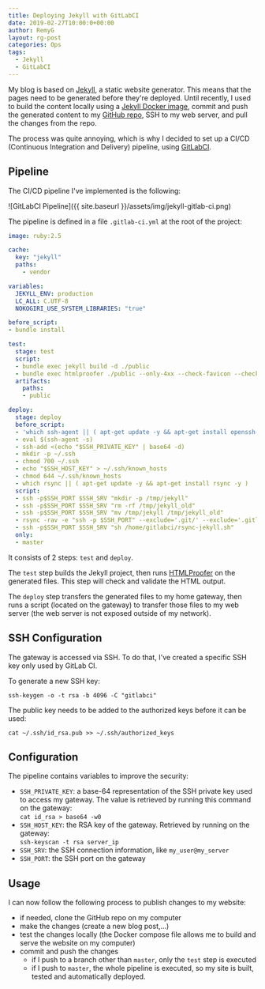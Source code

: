```yaml
---
title: Deploying Jekyll with GitLabCI
date: 2019-02-27T10:00:0+00:00
author: RemyG
layout: rg-post
categories: Ops
tags:
  - Jekyll
  - GitLabCI
---
```


My blog is based on [Jekyll][jekyll], a static website generator. This means that the pages need to be generated before they're deployed. Until recently, I used to build the content locally using a [Jekyll Docker image][jekyll-image], commit and push the generated content to my [GitHub repo][github-repo], SSH to my web server, and pull the changes from the repo.

The process was quite annoying, which is why I decided to set up a CI/CD (Continuous Integration and Delivery) pipeline, using [GitLabCI][gitlab-ci].

<!--more-->

## Pipeline

The CI/CD pipeline I've implemented is the following:

![GitLabCI Pipeline]({{ site.baseurl }}/assets/img/jekyll-gitlab-ci.png)

The pipeline is defined in a file ```.gitlab-ci.yml``` at the root of the project:

```yaml
image: ruby:2.5

cache:
  key: "jekyll"
  paths:
    - vendor

variables:
  JEKYLL_ENV: production
  LC_ALL: C.UTF-8
  NOKOGIRI_USE_SYSTEM_LIBRARIES: "true"

before_script:
- bundle install

test:
  stage: test
  script:
  - bundle exec jekyll build -d ./public
  - bundle exec htmlproofer ./public --only-4xx --check-favicon --check-html --assume-extension
  artifacts:
    paths:
    - public

deploy:
  stage: deploy
  before_script:
  - 'which ssh-agent || ( apt-get update -y && apt-get install openssh-client -y )'
  - eval $(ssh-agent -s)
  - ssh-add <(echo "$SSH_PRIVATE_KEY" | base64 -d)
  - mkdir -p ~/.ssh
  - chmod 700 ~/.ssh
  - echo "$SSH_HOST_KEY" > ~/.ssh/known_hosts
  - chmod 644 ~/.ssh/known_hosts
  - which rsync || ( apt-get update -y && apt-get install rsync -y )
  script:
  - ssh -p$SSH_PORT $SSH_SRV "mkdir -p /tmp/jekyll"
  - ssh -p$SSH_PORT $SSH_SRV "rm -rf /tmp/jekyll_old"
  - ssh -p$SSH_PORT $SSH_SRV "mv /tmp/jekyll /tmp/jekyll_old"
  - rsync -rav -e "ssh -p $SSH_PORT" --exclude='.git/' --exclude='.gitlab-ci.yml' --delete-excluded ./public $SSH_SRV:/tmp/jekyll
  - ssh -p$SSH_PORT $SSH_SRV "sh /home/gitlabci/rsync-jekyll.sh"
  only:
  - master
```

It consists of 2 steps: ```test``` and ```deploy```.

The ```test``` step builds the Jekyll project, then runs [HTMLProofer][html-proofer] on the generated files. This step will check and validate the HTML output.

The ```deploy``` step transfers the generated files to my home gateway, then runs a script (located on the gateway) to transfer those files to my web server (the web server is not exposed outside of my network).

## SSH Configuration

The gateway is accessed via SSH. To do that, I've created a specific SSH key only used by GitLab CI.

To generate a new SSH key:

```
ssh-keygen -o -t rsa -b 4096 -C "gitlabci"
```

The public key needs to be added to the authorized keys before it can be used:

```
cat ~/.ssh/id_rsa.pub >> ~/.ssh/authorized_keys
```

## Configuration

The pipeline contains variables to improve the security:

- ```SSH_PRIVATE_KEY```: a base-64 representation of the SSH private key used to access my gateway. The value is retrieved by running this command on the gateway:  
```cat id_rsa > base64 -w0```
- ```SSH_HOST_KEY```: the RSA key of the gateway. Retrieved by running on the gateway:  
```ssh-keyscan -t rsa server_ip```
- ```SSH_SRV```: the SSH connection information, like ```my_user@my_server```
- ```SSH_PORT```: the SSH port on the gateway

## Usage

I can now follow the following process to publish changes to my website:

- if needed, clone the GitHub repo on my computer
- make the changes (create a new blog post,...)
- test the changes locally (the Docker compose file allows me to build and serve the website on my computer)
- commit and push the changes
    - if I push to a branch other than ```master```, only the ```test``` step is executed
    - if I push to ```master```, the whole pipeline is executed, so my site is built, tested and automatically deployed.



[jekyll]: https://jekyllrb.com/ "Jekyll"
[jekyll-image]: https://hub.docker.com/r/jekyll/jekyll "Jekyll Docker image"
[github-repo]: https://github.com/RemyG/remyg.ovh "Sources on GitHub"
[gitlab-ci]: https://docs.gitlab.com/ee/ci/ "GitLab Continuous Integration (GitLab CI/CD)"
[html-proofer]: https://github.com/gjtorikian/html-proofer "HTMLProofer"